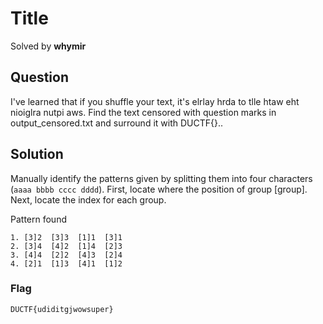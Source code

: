 # Title
Solved by **whymir**

## Question
I've learned that if you shuffle your text, it's elrlay hrda to tlle htaw eht nioiglra nutpi aws.
Find the text censored with question marks in output_censored.txt and surround it with DUCTF{}..

## Solution
Manually identify the patterns given by splitting them into four characters (`aaaa bbbb cccc dddd`). First, locate where the position of group [group]. Next, locate the index for each group.

Pattern found

```
1. [3]2  [3]3  [1]1  [3]1
2. [3]4  [4]2  [1]4  [2]3
3. [4]4  [2]2  [4]3  [2]4
4. [2]1  [1]3  [4]1  [1]2
```

### Flag
`DUCTF{udiditgjwowsuper}`

